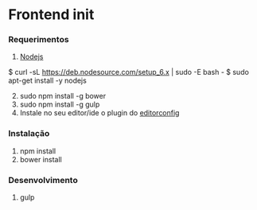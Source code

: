 # Frontend init

### Requerimentos
1. [Nodejs](https://nodejs.org)

$ curl -sL https://deb.nodesource.com/setup_6.x | sudo -E bash -
$ sudo apt-get install -y nodejs

2. sudo npm install -g bower
3. sudo npm install -g gulp
4. Instale no seu editor/ide o plugin do [editorconfig](http://editorconfig.org)

### Instalação
1. npm install
2. bower install


### Desenvolvimento
1. gulp